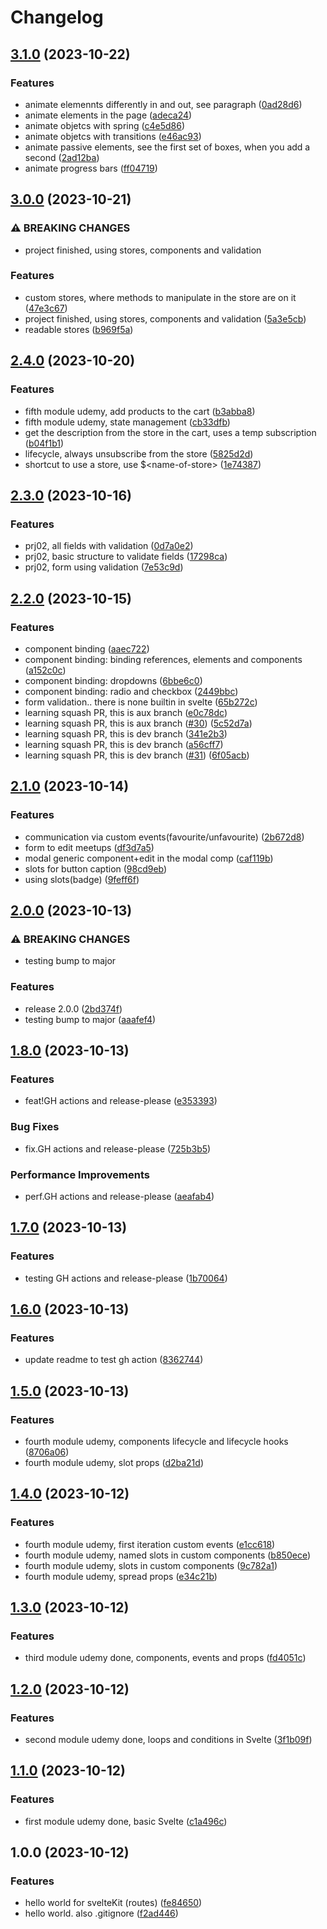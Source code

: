 # Changelog

## [3.1.0](https://github.com/sergiorgiraldo/svelte/compare/v3.0.0...v3.1.0) (2023-10-22)


### Features

* animate elemennts differently in and out, see paragraph ([0ad28d6](https://github.com/sergiorgiraldo/svelte/commit/0ad28d64170003f16d57bf250adfee46dd1e8b31))
* animate elements in the page ([adeca24](https://github.com/sergiorgiraldo/svelte/commit/adeca2445d21a4528b559f5c2442c2c92987a571))
* animate objetcs with spring ([c4e5d86](https://github.com/sergiorgiraldo/svelte/commit/c4e5d864bb1916b23e74fd0cc6c8b9077a0a5778))
* animate objetcs with transitions ([e46ac93](https://github.com/sergiorgiraldo/svelte/commit/e46ac9316dfc6591593e821f90722c1600546cf1))
* animate passive elements, see the first set of boxes, when you add a second ([2ad12ba](https://github.com/sergiorgiraldo/svelte/commit/2ad12ba15bb7d7a51932d2414cbb3ea258115fc1))
* animate progress bars ([ff04719](https://github.com/sergiorgiraldo/svelte/commit/ff0471902397d5cf9bd4834d4b03cfbac2805d3e))

## [3.0.0](https://github.com/sergiorgiraldo/svelte/compare/v2.4.0...v3.0.0) (2023-10-21)


### ⚠ BREAKING CHANGES

* project finished, using stores, components and validation

### Features

* custom stores, where methods to manipulate in the store are on it ([47e3c67](https://github.com/sergiorgiraldo/svelte/commit/47e3c6703821ecbf9536ad99623f4b8138edb2e1))
* project finished, using stores, components and validation ([5a3e5cb](https://github.com/sergiorgiraldo/svelte/commit/5a3e5cb7c45654b89a157fc11f3984355f761236))
* readable stores ([b969f5a](https://github.com/sergiorgiraldo/svelte/commit/b969f5a466079f98ffefc15cb41a080f636e1f9f))

## [2.4.0](https://github.com/sergiorgiraldo/svelte/compare/v2.3.0...v2.4.0) (2023-10-20)


### Features

* fifth module udemy, add products to the cart ([b3abba8](https://github.com/sergiorgiraldo/svelte/commit/b3abba896ef670b803f8568cc4da36bf0df1fb9f))
* fifth module udemy, state management ([cb33dfb](https://github.com/sergiorgiraldo/svelte/commit/cb33dfb0c5a07f28673725a454e75a752bcf9485))
* get the description from the store in the cart, uses a temp subscription ([b04f1b1](https://github.com/sergiorgiraldo/svelte/commit/b04f1b16e795fbb7dc2c03ebf377fe634a039c10))
* lifecycle, always unsubscribe from the store ([5825d2d](https://github.com/sergiorgiraldo/svelte/commit/5825d2dce33e5781b57cbdacd2dda50ecb2b12b9))
* shortcut to use a store, use $&lt;name-of-store&gt; ([1e74387](https://github.com/sergiorgiraldo/svelte/commit/1e743873998f65e4b41e1c4141d5e59410967a6e))

## [2.3.0](https://github.com/sergiorgiraldo/svelte/compare/v2.2.0...v2.3.0) (2023-10-16)


### Features

* prj02, all fields with validation ([0d7a0e2](https://github.com/sergiorgiraldo/svelte/commit/0d7a0e2530af7808fbff96bbf9812b1d24a0992b))
* prj02, basic structure to validate fields ([17298ca](https://github.com/sergiorgiraldo/svelte/commit/17298caaeede67e617fe4565c46151a3e617b3df))
* prj02, form using validation ([7e53c9d](https://github.com/sergiorgiraldo/svelte/commit/7e53c9d4cba95f901158ec6d5c0583550f5c4cf9))

## [2.2.0](https://github.com/sergiorgiraldo/svelte/compare/v2.1.0...v2.2.0) (2023-10-15)


### Features

* component binding ([aaec722](https://github.com/sergiorgiraldo/svelte/commit/aaec72261680bd3b4f0921e2daa3a82d1c8eb376))
* component binding: binding references, elements and components ([a152c0c](https://github.com/sergiorgiraldo/svelte/commit/a152c0c85ccfbcf32238802e88c8a95f5e294f8b))
* component binding: dropdowns ([6bbe6c0](https://github.com/sergiorgiraldo/svelte/commit/6bbe6c06d3c1c8efcf106c95f5d9c1e476210c94))
* component binding: radio and checkbox ([2449bbc](https://github.com/sergiorgiraldo/svelte/commit/2449bbc6b05582174286ca59b6ea4120b1ffb005))
* form validation.. there is none builtin in svelte ([65b272c](https://github.com/sergiorgiraldo/svelte/commit/65b272ca0c0e5bb9a8081a6a87bac85b7dd00a79))
* learning squash PR, this is aux branch ([e0c78dc](https://github.com/sergiorgiraldo/svelte/commit/e0c78dcbe83e10f56d51c1b9ebbb0551ba4d7204))
* learning squash PR, this is aux branch ([#30](https://github.com/sergiorgiraldo/svelte/issues/30)) ([5c52d7a](https://github.com/sergiorgiraldo/svelte/commit/5c52d7ac6a96326e9c8e1471c1ef77f5ddfba3b7))
* learning squash PR, this is dev branch ([341e2b3](https://github.com/sergiorgiraldo/svelte/commit/341e2b3c5901545b0a445fb6872c9f339f45fbc5))
* learning squash PR, this is dev branch ([a56cff7](https://github.com/sergiorgiraldo/svelte/commit/a56cff743bca609dafa38e5de2544c0e069da9d0))
* learning squash PR, this is dev branch ([#31](https://github.com/sergiorgiraldo/svelte/issues/31)) ([6f05acb](https://github.com/sergiorgiraldo/svelte/commit/6f05acb0d3449cd3c47d76e4c082a271f11a4efa))

## [2.1.0](https://github.com/sergiorgiraldo/svelte/compare/v2.0.0...v2.1.0) (2023-10-14)


### Features

* communication via custom events(favourite/unfavourite) ([2b672d8](https://github.com/sergiorgiraldo/svelte/commit/2b672d8d788a62b3f1af4c2ff2fa7d5964a2846e))
* form to edit meetups ([df3d7a5](https://github.com/sergiorgiraldo/svelte/commit/df3d7a5a683cb7548530e75550219b18ea512858))
* modal generic component+edit in the modal comp ([caf119b](https://github.com/sergiorgiraldo/svelte/commit/caf119b678141334f3db7090036a81a6ee403912))
* slots for button caption ([98cd9eb](https://github.com/sergiorgiraldo/svelte/commit/98cd9eb567fb4858cd82f95237ca015389061499))
* using slots(badge) ([9feff6f](https://github.com/sergiorgiraldo/svelte/commit/9feff6fed3ffa2947e1fe44731ab7dde82af181a))

## [2.0.0](https://github.com/sergiorgiraldo/svelte/compare/v1.8.0...v2.0.0) (2023-10-13)


### ⚠ BREAKING CHANGES

* testing bump to major

### Features

* release 2.0.0 ([2bd374f](https://github.com/sergiorgiraldo/svelte/commit/2bd374f54cf59e788a198350187ed4e90bfde256))
* testing bump to major ([aaafef4](https://github.com/sergiorgiraldo/svelte/commit/aaafef4688831b414e25ba90127cea6e8ba27acd))

## [1.8.0](https://github.com/sergiorgiraldo/svelte/compare/v1.7.0...v1.8.0) (2023-10-13)


### Features

* feat!GH actions and release-please ([e353393](https://github.com/sergiorgiraldo/svelte/commit/e3533933c890a34aee29dd3c0ef48d6a7dbe2523))


### Bug Fixes

* fix.GH actions and release-please ([725b3b5](https://github.com/sergiorgiraldo/svelte/commit/725b3b59a4035279ea68913e779a024e19077e0d))


### Performance Improvements

* perf.GH actions and release-please ([aeafab4](https://github.com/sergiorgiraldo/svelte/commit/aeafab4ea24a6b98487207b8e8a1da0dae5629a1))

## [1.7.0](https://github.com/sergiorgiraldo/svelte/compare/v1.6.0...v1.7.0) (2023-10-13)


### Features

* testing GH actions and release-please ([1b70064](https://github.com/sergiorgiraldo/svelte/commit/1b700644ee82f57822c0280e5af39e0217dd0196))

## [1.6.0](https://github.com/sergiorgiraldo/svelte/compare/v1.5.0...v1.6.0) (2023-10-13)


### Features

* update readme to test gh action ([8362744](https://github.com/sergiorgiraldo/svelte/commit/836274451c3a72af4a78723a4380cb1a70dfed55))

## [1.5.0](https://github.com/sergiorgiraldo/svelte/compare/v1.4.0...v1.5.0) (2023-10-13)


### Features

* fourth module udemy, components lifecycle and lifecycle hooks ([8706a06](https://github.com/sergiorgiraldo/svelte/commit/8706a0650f72a9db93631781b8c29783afc35619))
* fourth module udemy, slot props ([d2ba21d](https://github.com/sergiorgiraldo/svelte/commit/d2ba21dbd992e643de6dc3fe9a841a442a1f85e5))

## [1.4.0](https://github.com/sergiorgiraldo/svelte/compare/v1.3.0...v1.4.0) (2023-10-12)


### Features

* fourth module udemy, first iteration custom events ([e1cc618](https://github.com/sergiorgiraldo/svelte/commit/e1cc618d108cca294bc8a6faa15039e3574ac535))
* fourth module udemy, named slots in custom components ([b850ece](https://github.com/sergiorgiraldo/svelte/commit/b850ece6f8f76a561ac4fd312a57c7452ea8ad7e))
* fourth module udemy, slots in custom components ([9c782a1](https://github.com/sergiorgiraldo/svelte/commit/9c782a106a05298b601936ea993a10de6cc3a011))
* fourth module udemy, spread props ([e34c21b](https://github.com/sergiorgiraldo/svelte/commit/e34c21b15eccaf2959489da93392d780322cf423))

## [1.3.0](https://github.com/sergiorgiraldo/svelte/compare/v1.2.0...v1.3.0) (2023-10-12)


### Features

* third module udemy done, components, events and props ([fd4051c](https://github.com/sergiorgiraldo/svelte/commit/fd4051c63bb7cd9701f96abc2d021736b41b08fb))

## [1.2.0](https://github.com/sergiorgiraldo/svelte/compare/v1.1.0...v1.2.0) (2023-10-12)


### Features

* second module udemy done, loops and conditions in Svelte ([3f1b09f](https://github.com/sergiorgiraldo/svelte/commit/3f1b09ff622da36cace89577fa5d6e6373856436))

## [1.1.0](https://github.com/sergiorgiraldo/svelte/compare/v1.0.0...v1.1.0) (2023-10-12)


### Features

* first module udemy done, basic Svelte ([c1a496c](https://github.com/sergiorgiraldo/svelte/commit/c1a496c106b659057c9a740ee2989cdf804bb018))

## 1.0.0 (2023-10-12)


### Features

* hello world for svelteKit (routes) ([fe84650](https://github.com/sergiorgiraldo/svelte/commit/fe846500f4996a1da3a3e191246ba06fa996e0d3))
* hello world. also .gitignore ([f2ad446](https://github.com/sergiorgiraldo/svelte/commit/f2ad4469d0d1b02de2bcd5dc43a18eca19e6aea3))
